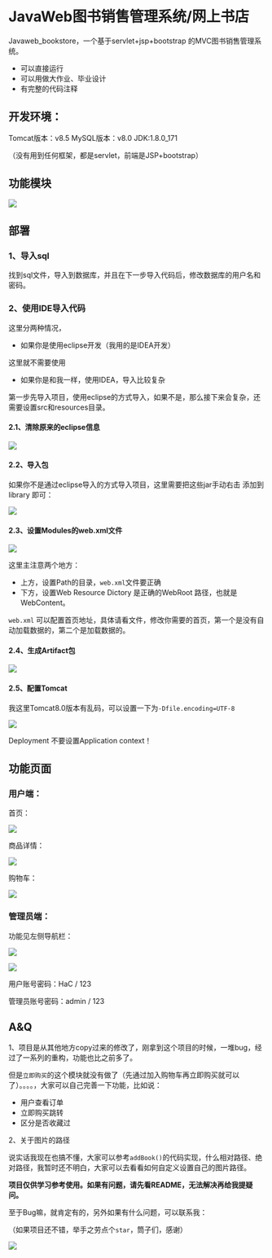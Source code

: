 # JavaWeb图书销售管理系统/网上书店

Javaweb_bookstore，一个基于servlet+jsp+bootstrap 的MVC图书销售管理系统。

- 可以直接运行
- 可以用做大作业、毕业设计
- 有完整的代码注释

## 开发环境：
  Tomcat版本：v8.5
  MySQL版本：v8.0
  JDK:1.8.0_171

（没有用到任何框架，都是servlet，前端是JSP+bootstrap）

##  功能模块

![](https://cdn.jsdelivr.net/gh/DogerRain/image@main/Home/image-20210509175643885.png)

## 部署

### 1、导入sql

找到sql文件，导入到数据库，并且在下一步导入代码后，修改数据库的用户名和密码。

### 2、使用IDE导入代码

这里分两种情况，

- 如果你是使用eclipse开发（我用的是IDEA开发）

这里就不需要使用 

- 如果你是和我一样，使用IDEA，导入比较复杂

第一步先导入项目，使用eclipse的方式导入，如果不是，那么接下来会复杂，还需要设置src和resources目录。

#### 2.1、清除原来的eclipse信息

![](https://cdn.jsdelivr.net/gh/DogerRain/image@main/Home/image-20210507225206166.png)

#### 2.2、导入包

如果你不是通过eclipse导入的方式导入项目，这里需要把这些jar手动右击 添加到 library 即可：

![](https://cdn.jsdelivr.net/gh/DogerRain/image@main/Home/image-20210507225623540.png)

#### 2.3、设置Modules的web.xml文件

![](https://cdn.jsdelivr.net/gh/DogerRain/image@main/Home/image-20210507230128552.png)

这里主注意两个地方：

- 上方，设置Path的目录，`web.xml`文件要正确
- 下方，设置Web Resource Dictory 是正确的WebRoot 路径，也就是WebContent。

`web.xml` 可以配置首页地址，具体请看文件，修改你需要的首页，第一个是没有自动加载数据的，第二个是加载数据的。

#### 2.4、生成Artifact包

![](https://cdn.jsdelivr.net/gh/DogerRain/image@main/Home/image-20210507230032298.png)

#### 2.5、配置Tomcat

我这里Tomcat8.0版本有乱码，可以设置一下为`-Dfile.encoding=UTF-8`

![](https://cdn.jsdelivr.net/gh/DogerRain/image@main/Home/image-20210507230334986.png)

Deployment 不要设置Application context！

## 功能页面

### 用户端：

首页：

![](https://cdn.jsdelivr.net/gh/DogerRain/image@main/Home/image-20210509175143151.png)

商品详情：

![](https://cdn.jsdelivr.net/gh/DogerRain/image@main/Home/image-20210509175249476.png)

购物车：

![](https://cdn.jsdelivr.net/gh/DogerRain/image@main/Home/image-20210509175226003.png)

### 管理员端：

功能见左侧导航栏：

![](https://cdn.jsdelivr.net/gh/DogerRain/image@main/Home/image-20210509175911434.png)

![](https://cdn.jsdelivr.net/gh/DogerRain/image@main/Home/image-20210509175835182.png)





用户账号密码：HaC / 123



管理员账号密码：admin  / 123

## A&Q

1、项目是从其他地方copy过来的修改了，刚拿到这个项目的时候，一堆bug，经过了一系列的重构，功能也比之前多了。

但是`立即购买`的这个模块就没有做了（先通过加入购物车再立即购买就可以了）。。。。，大家可以自己完善一下功能，比如说：

- 用户查看订单
- 立即购买跳转
- 区分是否收藏过



2、关于图片的路径

说实话我现在也搞不懂，大家可以参考`addBook()`的代码实现，什么相对路径、绝对路径，我暂时还不明白，大家可以去看看如何自定义设置自己的图片路径。



**项目仅供学习参考使用。如果有问题，请先看README，无法解决再给我提疑问。**




至于Bug嘛，就肯定有的，另外如果有什么问题，可以联系我：

（如果项目还不错，举手之劳点个`star`，筒子们，感谢）

![](https://cdn.jsdelivr.net/gh/DogerRain/image@main/Home/wuli_HelloCoder.png)